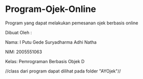 # Program-Ojek-Online
Program yang dapat melakukan pemesanan ojek berbasis online

Dibuat Oleh :

Nama: I Putu Gede Suryadharma Adhi Natha

NIM: 2005551063

Kelas: Pemrograman Berbasis Objek D

//class dari program dapat dilihat pada folder "AYOjek"//
